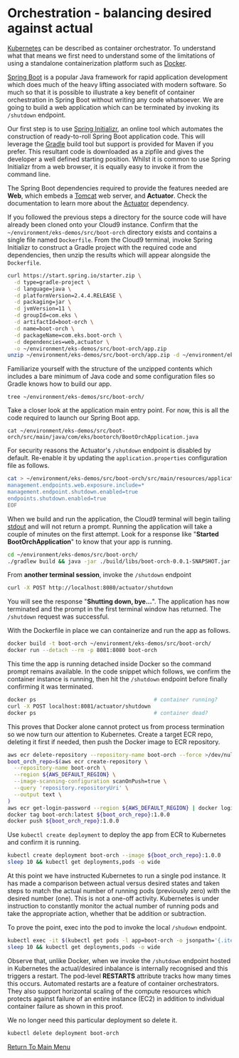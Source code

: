 # Orchestration - balancing desired against actual

[Kubernetes](https://en.wikipedia.org/wiki/Kubernetes) can be described as container orchestrator. To understand what that means we first need to understand some of the limitations of using a standalone containerization platform such as [Docker](https://en.wikipedia.org/wiki/Docker_(software)).

[Spring Boot](https://en.wikipedia.org/wiki/Spring_Framework#Spring_Boot) is a popular Java framework for rapid application development which does much of the heavy lifting associated with modern software. So much so that it is possible to illustrate a key benefit of container orchestration in Spring Boot without writing any code whatsoever. We are going to build a web application which can be terminated by invoking its `/shutdown` endpoint.

Our first step is to use [Spring Initializr](https://start.spring.io/), an online tool which automates the construction of ready-to-roll Spring Boot application code. This will leverage the [Gradle](https://en.wikipedia.org/wiki/Gradle) build tool but support is provided for Maven if you prefer. This resultant code is downloaded as a zipfile and gives the developer a well defined starting position. Whilst it is common to use Spring Initializr from a web browser, it is equally easy to invoke it from the command line.

The Spring Boot dependencies required to provide the features needed are **Web**, which embeds a [Tomcat](http://tomcat.apache.org/) web server, and **Actuator**. Check the documentation to learn more about the [Actuator](https://docs.spring.io/spring-boot/docs/current/reference/htmlsingle/#production-ready) dependency.

If you followed the previous steps a directory for the source code will have already been cloned onto your Cloud9 instance. Confirm that the `~/environment/eks-demos/src/boot-orch` directory exists and contains a single file named `Dockerfile`. From the Cloud9 terminal, invoke Spring Initializr to construct a Gradle project with the required code and dependencies, then unzip the results which will appear alongside the `Dockerfile`.
```bash
curl https://start.spring.io/starter.zip \
  -d type=gradle-project \
  -d language=java \
  -d platformVersion=2.4.4.RELEASE \
  -d packaging=jar \
  -d jvmVersion=11 \
  -d groupId=com.eks \
  -d artifactId=boot-orch \
  -d name=boot-orch \
  -d packageName=com.eks.boot-orch \
  -d dependencies=web,actuator \
  -o ~/environment/eks-demos/src/boot-orch/app.zip
unzip ~/environment/eks-demos/src/boot-orch/app.zip -d ~/environment/eks-demos/src/boot-orch/
```

Familiarize yourself with the structure of the unzipped contents which includes a bare minimum of Java code and some configuration files so Gradle knows how to build our app.
```
tree ~/environment/eks-demos/src/boot-orch/
```

Take a closer look at the application main entry point. For now, this is all the code required to launch our Spring Boot app.
```
cat ~/environment/eks-demos/src/boot-orch/src/main/java/com/eks/bootorch/BootOrchApplication.java
```

For security reasons the Actuator's `/shutdown` endpoint is disabled by default. Re-enable it by updating the `application.properties` configuration file as follows.
```bash
cat > ~/environment/eks-demos/src/boot-orch/src/main/resources/application.properties << EOF
management.endpoints.web.exposure.include=*
management.endpoint.shutdown.enabled=true
endpoints.shutdown.enabled=true
EOF
```

When we build and run the application, the Cloud9 terminal will begin tailing [stdout](https://en.wikipedia.org/wiki/Standard_streams#Standard_output_(stdout)) and will not return a prompt. Running the application will take a couple of minutes on the first attempt. Look for a response like "**Started BootOrchApplication**" to know that your app is running.
```bash
cd ~/environment/eks-demos/src/boot-orch/
./gradlew build && java -jar ./build/libs/boot-orch-0.0.1-SNAPSHOT.jar
```

From **another terminal session**, invoke the `/shutdown` endpoint
```bash
curl -X POST http://localhost:8080/actuator/shutdown
```

You will see the response "**Shutting down, bye...**". The application has now terminated and the prompt in the first terminal window has returned. The `/shutdown` request was successful.

With the Dockerfile in place we can containerize and run the app as follows.
```bash
docker build -t boot-orch ~/environment/eks-demos/src/boot-orch/
docker run --detach --rm -p 8081:8080 boot-orch
```

This time the app is running detached inside Docker so the command prompt remains available. In the code snippet which follows, we confirm the container instance is running, then hit the `/shutdown` endpoint before finally confirming it was terminated.
```bash
docker ps                                     # container running?
curl -X POST localhost:8081/actuator/shutdown
docker ps                                     # container dead?
```
This proves that Docker alone cannot protect us from process termination so we now turn our attention to Kubernetes. Create a target ECR repo, deleting it first if needed, then push the Docker image to ECR repository.
```bash
aws ecr delete-repository --repository-name boot-orch --force >/dev/null 2>&1
boot_orch_repo=$(aws ecr create-repository \
  --repository-name boot-orch \
  --region ${AWS_DEFAULT_REGION} \
  --image-scanning-configuration scanOnPush=true \
  --query 'repository.repositoryUri' \
  --output text \
)
aws ecr get-login-password --region ${AWS_DEFAULT_REGION} | docker login --username AWS --password-stdin ${boot_orch_repo}
docker tag boot-orch:latest ${boot_orch_repo}:1.0.0
docker push ${boot_orch_repo}:1.0.0
```

Use `kubectl create deployment` to deploy the app from ECR to Kubernetes and confirm it is running.
```bash
kubectl create deployment boot-orch --image ${boot_orch_repo}:1.0.0
sleep 10 && kubectl get deployments,pods -o wide
```

At this point we have instructed Kubernetes to run a single pod instance. It has made a comparison between actual versus desired states and taken steps to match the actual number of running pods (previously zero) with the desired number (one). This is not a one-off activity. Kubernetes is under instruction to constantly monitor the actual number of running pods and take the appropriate action, whether that be addition or subtraction.

To prove the point, exec into the pod to invoke the local `/shudown` endpoint.
```bash
kubectl exec -it $(kubectl get pods -l app=boot-orch -o jsonpath='{.items[0].metadata.name}') -- ash -c "apk add curl; curl -X POST http://localhost:8080/actuator/shutdown"
sleep 10 && kubectl get deployments,pods -o wide
```

Observe that, unlike Docker, when we invoke the `/shutdown` endpoint hosted in Kubernetes the actual/desired inbalance is internally recognised and this triggers a restart. The pod-level **RESTARTS** attribute tracks how many times this occurs. Automated restarts are a feature of container orchestrators. They also support horizontal scaling of the compute resources which protects against failure of an entire instance (EC2) in addition to individual container failure as shown in this proof.

We no longer need this particular deployment so delete it.
```bash
kubectl delete deployment boot-orch
```

[Return To Main Menu](/README.md)
